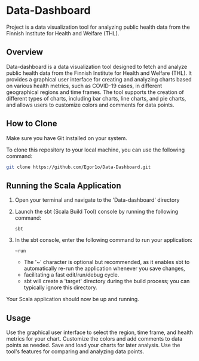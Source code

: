 # Data-Dashboard


Project is a data visualization tool for analyzing public health data from the Finnish Institute for Health and Welfare (THL).

## Overview

Data-dashboard is a data visualization tool designed to fetch and analyze public health data from the Finnish Institute for Health and Welfare (THL). 
It provides a graphical user interface for creating and analyzing charts based on various health metrics, such as COVID-19 cases, in different 
geographical regions and time frames. The tool supports the creation of different types of charts, including bar charts, line charts, and pie charts, and allows 
users to customize colors and comments for data points.

## How to Clone

Make sure you have Git installed on your system.

To clone this repository to your local machine, you can use the following command:

```bash
git clone https://github.com/Egor1o/Data-Dashboard.git
```

## Running the Scala Application

1. Open your terminal and navigate to the 'Data-dashboard' directory


2. Launch the sbt (Scala Build Tool) console by running the following command:

   ```shell
   sbt
   ```

3. In the sbt console, enter the following command to run your application:

   ```shell
   ~run
   ```

   - The '~' character is optional but recommended, as it enables sbt to automatically re-run the application whenever you save changes,
   - facilitating a fast edit/run/debug cycle.
   - sbt will create a 'target' directory during the build process; you can typically ignore this directory.

Your Scala application should now be up and running.


## Usage
Use the graphical user interface to select the region, time frame, and health metrics for your chart.
Customize the colors and add comments to data points as needed.
Save and load your charts for later analysis.
Use the tool's features for comparing and analyzing data points.
